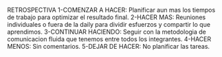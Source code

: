 RETROSPECTIVA
1-COMENZAR A HACER:
Planificar aun mas los tiempos de trabajo para optimizar el resultado final.
2-HACER MAS:
Reuniones individuales o fuera de la daily para dividir esfuerzos y compartir lo que aprendimos.
3-CONTINUAR HACIENDO:
Seguir con la metodologia de comunicacion fluida que tenemos entre todos los integrantes.
4-HACER MENOS:
Sin comentarios.
5-DEJAR DE HACER:
No planificar las tareas. 